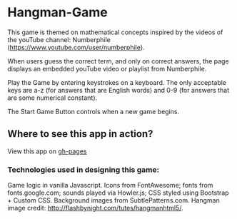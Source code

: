 # Hangman-Game

This game is themed on mathematical concepts inspired by the videos of the youTube channel: Numberphile (https://www.youtube.com/user/numberphile).

When users guess the correct term, and only on correct answers, the page displays an embedded youTube video or playlist from Numberphile.

Play the Game by entering keystrokes on a keyboard. The only acceptable keys are a-z (for answers that are English words) and 0-9 (for answers that are some numerical constant). 

The  Start Game Button controls when a new game begins. 

## Where to see this app in action?

View this app on [gh-pages](https://wesleylhandy.github.io/Hangman-Game/)

### Technologies used in designing this game: 

Game logic in vanilla Javascript. Icons from FontAwesome; fonts from fonts.google.com; sounds played via Howler.js; CSS styled using Bootstrap + Custom CSS. Background images from SubtlePatterns.com. Hangman image credit: http://flashbynight.com/tutes/hangmanhtml5/.
